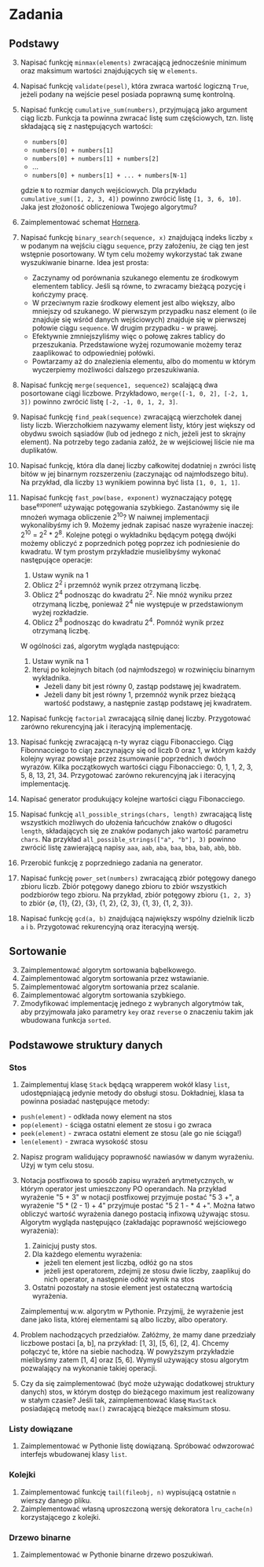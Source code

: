 # Zadania

## Podstawy

3. Napisać funkcję `minmax(elements)` zwracającą jednocześnie minimum oraz maksimum wartości
    znajdujących się w `elements`.

4. Napisać funkcję `validate(pesel)`, która zwraca wartość logiczną `True`, jeżeli podany
    na wejście pesel posiada poprawną sumę kontrolną.
 
1. Napisać funkcję `cumulative_sum(numbers)`, przyjmującą jako argument ciąg liczb. 
Funkcja ta powinna zwracać listę sum częściowych, tzn. listę składającą się z następujących wartości:
   - `numbers[0]`
   - `numbers[0] + numbers[1]`
   - `numbers[0] + numbers[1] + numbers[2]`
   - ...
   - `numbers[0] + numbers[1] + ... + numbers[N-1]`
 
   gdzie `N` to rozmiar danych wejściowych. Dla przykładu `cumulative_sum([1, 2, 3, 4])` powinno
   zwrócić listę `[1, 3, 6, 10]`. Jaka jest złożoność obliczeniowa Twojego algorytmu?
   
5. Zaimplementować schemat [Hornera](https://pl.wikipedia.org/wiki/Schemat_Hornera).
 
4. Napisać funkcję `binary_search(sequence, x)` znajdującą indeks liczby `x` w
    podanym na wejściu ciągu `sequence`, przy założeniu, że ciąg ten jest wstępnie posortowany.
    W tym celu możemy wykorzystać tak zwane wyszukiwanie binarne. Idea jest prosta:
    - Zaczynamy od porównania szukanego elementu ze środkowym elementem tablicy.
      Jeśli są równe, to zwracamy bieżącą pozycję i kończymy pracę.
    - W przeciwnym razie środkowy element jest albo większy, albo mniejszy od szukanego.
      W pierwszym przypadku nasz element (o ile znajduje się wśród danych wejściowych)
      znajduje się w pierwszej połowie ciągu `sequence`. W drugim przypadku - w prawej.
    - Efektywnie zmniejszyliśmy więc o połowę zakres tablicy do przeszukania. Przedstawione
      wyżej rozumowanie możemy teraz zaaplikować to odpowiedniej połówki.
    - Powtarzamy aż do znalezienia elementu, albo do momentu w którym wyczerpiemy możliwości
      dalszego przeszukiwania.      
 
4. Napisać funkcję `merge(sequence1, sequence2)` scalającą dwa posortowane ciągi liczbowe.
    Przykładowo, `merge([-1, 0, 2], [-2, 1, 3])` powinno zwrócić listę `[-2, -1, 0, 1, 2, 3]`.
    
5. Napisać funkcję `find_peak(sequence)` zwracającą wierzchołek danej listy liczb. Wierzchołkiem
    nazywamy element listy, który jest większy od obydwu swoich sąsiadów (lub od jednego z nich,
    jeżeli jest to skrajny element). Na potrzeby tego zadania załóż, że w wejściowej liście nie ma duplikatów.
 
6. Napisać funkcję, która dla danej liczby całkowitej dodatniej `n` zwróci listę bitów w jej
    binarnym rozszerzeniu (zaczynając od najmłodszego bitu). Na przykład, dla liczby `13`
    wynikiem powinna być lista `[1, 0, 1, 1]`.

7. Napisać funkcję `fast_pow(base, exponent)` wyznaczający potęgę base<sup>exponent</sup> używając 
   potęgowania szybkiego.
   Zastanówmy się ile mnożeń wymaga obliczenie 2<sup>10</sup>? W naiwnej implementacji wykonalibyśmy
   ich 9. Możemy jednak zapisać nasze wyrażenie inaczej: 
   2<sup>10</sup> = 2<sup>2</sup> * 2<sup>8</sup>. Kolejne potęgi o wykładniku będącym potęgą
   dwójki możemy obliczyć z poprzednich potęg poprzez ich podniesienie do kwadratu.
   W tym prostym przykładzie musielibyśmy wykonać następujące operacje:
   1. Ustaw wynik na 1
   2. Oblicz 2<sup>2</sup> i przemnóż wynik przez otrzymaną liczbę.
   2. Oblicz 2<sup>4</sup> podnosząc do kwadratu 2<sup>2</sup>. Nie mnóż wyniku przez otrzymaną
      liczbę, ponieważ 2<sup>4</sup> nie występuje w przedstawionym wyżej rozkładzie.
   3. Oblicz 2<sup>8</sup> podnosząc do kwadratu 2<sup>4</sup>. Pomnóż wynik przez otrzymaną
      liczbę.
      
   W ogólności zaś, algorytm wygląda następująco:
   1. Ustaw wynik na 1
   2. Iteruj po kolejnych bitach (od najmłodszego) w rozwinięciu binarnym wykładnika.
      - Jeżeli dany bit jest równy 0, zastąp podstawę jej kwadratem.
      - Jeżeli dany bit jest równy 1, przemnóż wynik przez bieżącą wartość podstawy,
        a następnie zastąp podstawę jej kwadratem. 

3. Napisać funkcję `factorial` zwracającą silnię danej liczby. Przygotować zarówno rekurencyjną
   jak i iteracyjną implementację.
2. Napisać funkcję zwracającą n-ty wyraz ciągu Fibonacciego.
   Ciąg Fibonnacciego to ciąŋ zaczynający się od liczb 0 oraz 1, w którym każdy kolejny wyraz powstaje
   przez zsumowanie poprzednich dwóch wyrazów. Kilka początkowych wartości ciągu Fibonacciego:
   0, 1, 1, 2, 3, 5, 8, 13, 21, 34. Przygotować zarówno rekurencyjną jak i iteracyjną implementację.

3. Napisać generator produkujący kolejne wartości ciągu Fibonacciego.

4. Napisać funkcję `all_possible_strings(chars, length)` zwracającą listę wszystkich możliwych
   do ułożenia łańcuchów znaków o długości `length`, składających się ze znaków podanych jako
   wartość parametru `chars`. Na przykład `all_possible_strings(["a", "b"], 3)` powinno zwrócić
   listę zawierającą napisy `aaa`, `aab`, `aba`, `baa`, `bba`, `bab`, `abb`, `bbb`.
   
5. Przerobić funkcję z poprzedniego zadania na generator. 

4. Napisać funkcję `power_set(numbers)` zwracającą zbiór potęgowy danego zbioru liczb.
   Zbiór potęgowy danego zbioru to zbiór wszystkich podzbiorów tego zbioru. Na przykład,
   zbiór potęgowy zbioru `{1, 2, 3}` to zbiór {∅, {1}, {2}, {3}, {1, 2}, {2, 3}, {1, 3}, {1, 2, 3}}.

2. Napisać funkcję `gcd(a, b)` znajdującą największy wspólny dzielnik liczb `a` i `b`.
   Przygotować rekurencyjną oraz iteracyjną wersję.

## Sortowanie
3. Zaimplementować algorytm sortowania bąbelkowego.
4. Zaimplementować algorytm sortowania przez wstawianie.
5. Zaimplementować algorytm sortowania przez scalanie.
6. Zaimplementować algorytm sortowania szybkiego.
7. Zmodyfikować implementację jednego z wybranych algorytmów tak, aby przyjmowała jako parametry `key` oraz `reverse` o znaczeniu takim jak wbudowana funkcja `sorted`.

## Podstawowe struktury danych
### Stos
1. Zaimplementuj klasę `Stack` będącą wrapperem wokół klasy `list`, udostępniającą jedynie metody do obsługi stosu. Dokładniej, klasa ta powinna posiadać następujące metody:
- `push(element)` - odkłada nowy element na stos
- `pop(element)` - ściąga ostatni element ze stosu i go zwraca
- `peek(element)` - zwraca ostatni element ze stosu (ale go nie  ściąga!)
- `len(element)` - zwraca wysokość stosu
2. Napisz program walidujący poprawność nawiasów w danym wyrażeniu. Użyj w tym celu stosu.
3. Notacja postfixowa to sposób zapisu wyrażeń arytmetycznych, w którym operator jest umieszczony PO operandach. Na przykład wyrażenie "5 + 3" w notacji postfixowej przyjmuje postać "5 3 +", a wyrażenie "5 * (2 - 1) + 4" przyjmuje postać "5 2 1 - * 4 +". Można łatwo obliczyć wartość wyrażenia danego postacią infixową używając stosu. Algorytm wygląda następująco (zakładając poprawność wejściowego wyrażenia):
   1. Zainicjuj pusty stos.
   2. Dla każdego elementu wyrażenia:
      - jeżeli ten element jest liczbą, odłóż go na stos
      - jeżeli jest operatorem, zdejmij ze stosu dwie liczby, zaaplikuj do nich operator, a następnie odłóż wynik na stos
   3. Ostatni pozostały na stosie element jest ostateczną wartością wyrażenia.
   
   Zaimplementuj w.w. algorytm w Pythonie. Przyjmij, że wyrażenie jest dane jako lista, której elementami są albo liczby, albo operatory.
4. Problem nachodzących przedziałów. Załóżmy, że mamy dane przedziały liczbowe postaci [a, b], na przykład: [1, 3], [5, 6], [2, 4]. Chcemy połączyć te, które na siebie nachodzą. W powyższym przykładzie mielibyśmy zatem [1, 4] oraz [5, 6]. Wymyśl używający stosu algorytm pozwalający na wykonanie takiej operacji.

5. Czy da się zaimplementować (być może używając dodatkowej struktury danych) stos, w którym dostęp do bieżącego maximum jest realizowany w stałym czasie? Jeśli tak, zaimplementować klasę `MaxStack` posiadającą metodę `max()` zwracającą bieżące maksimum stosu.

### Listy dowiązane
1. Zaimplementować w Pythonie listę dowiązaną. Spróbować odwzorować interfejs wbudowanej klasy `list`.

### Kolejki
1. Zaimplementować funkcję `tail(fileobj, n)` wypisującą ostatnie `n` wierszy danego pliku.
2. Zaimplementować własną uproszczoną wersję dekoratora `lru_cache(n)` korzystającego z kolejki. 


### Drzewo binarne
1. Zaimplementować w Pythonie binarne drzewo poszukiwań.
